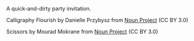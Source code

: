 A quick-and-dirty party invitation.

Calligraphy Flourish by Danielle Przybysz from <a href="https://thenounproject.com/browse/icons/term/calligraphy-flourish/" target="_blank" title="Calligraphy Flourish Icons">Noun Project</a> (CC BY 3.0)

Scissors by Mourad Mokrane from <a href="https://thenounproject.com/browse/icons/term/scissors/" target="_blank" title="Scissors Icons">Noun Project</a> (CC BY 3.0)
